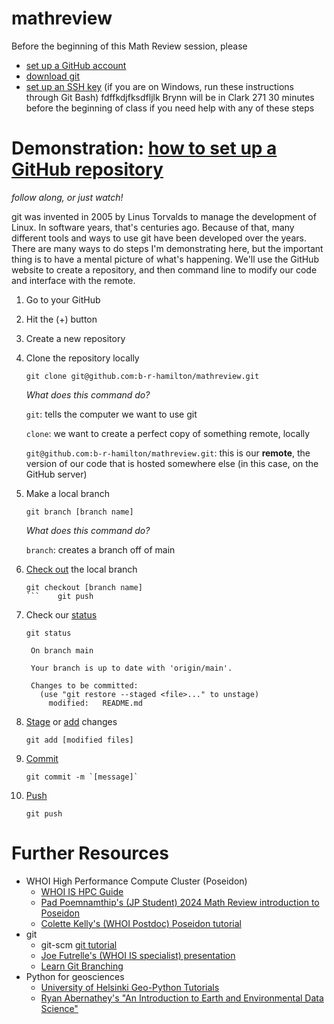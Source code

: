 # mathreview
Before the beginning of this Math Review session, please 
- [set up a GitHub account](https://docs.github.com/en/get-started/start-your-journey/creating-an-account-on-github)
- [download git](https://git-scm.com/downloads) 
- [set up an SSH key](https://docs.github.com/en/authentication/connecting-to-github-with-ssh/adding-a-new-ssh-key-to-your-github-account) (if you are on Windows, run these instructions through Git Bash)
fdffkdjfksdfljlk
Brynn will be in Clark 271 30 minutes before the beginning of class if you need help with any of these steps

# Demonstration: [how to set up a GitHub repository](https://docs.github.com/en/repositories/creating-and-managing-repositories/creating-a-new-repository) 
_follow along, or just watch!_ 

git was invented in 2005 by Linus Torvalds to manage the development of Linux. In software years, that's centuries ago. Because of that, many different tools and ways to use git have been developed over the years. There are many ways to do steps I'm demonstrating here, but the important thing is to have a mental picture of what's happening. We'll use the GitHub website to create a repository, and then command line to modify our code and interface with the remote. 
1. Go to your GitHub 
2. Hit the (+) button
3. Create a new repository
4. Clone the repository locally
   ```
   git clone git@github.com:b-r-hamilton/mathreview.git
   ```
   _What does this command do?_

   `git`: tells the computer we want to use git

   `clone`: we want to create a perfect copy of something remote, locally

   `git@github.com:b-r-hamilton/mathreview.git`: this is our **remote**, the version of our code that is hosted somewhere else (in this case, on the GitHub server)
5. Make a local branch
   ```
   git branch [branch name] 
   ```
   _What does this command do?_ 
   
   `branch`: creates a branch off of main 

6. [Check out](https://git-scm.com/docs/git-checkout) the local branch 
   ```
   git checkout [branch name] 
   ```    git push
    ```
7. Check our [status](https://git-scm.com/docs/git-status)
   ```
   git status
   ```
   ```
    On branch main
   
    Your branch is up to date with 'origin/main'.
    
    Changes to be committed:
      (use "git restore --staged <file>..." to unstage)
    	modified:   README.md
   ```
8. [Stage](https://git-scm.com/docs/git-stage) or [add](https://git-scm.com/docs/git-add) changes
   ```
   git add [modified files] 
   ```
9. [Commit](https://git-scm.com/docs/git-commit)
   ```
   git commit -m `[message]`
   ```   
10. [Push](https://git-scm.com/docs/git-push)
    ```
    git push
    ```

# Further Resources
- WHOI High Performance Compute Cluster (Poseidon)
   - [WHOI IS HPC Guide](https://whoi-it.whoi.edu/resources/) 
   - [Pad Poemnamthip's (JP Student) 2024 Math Review introduction to Poseidon](https://github.com/phadtaya/MITWHOI-ApplCoding/blob/main/IntroPoseidon.md)
   - [Colette Kelly's (WHOI Postdoc) Poseidon tutorial](https://boom.science/2023/10/03/poseidon-basics.html) 
- git
   - git-scm [git tutorial](https://git-scm.com/docs/gittutorial)
   - [Joe Futrelle's (WHOI IS specialist) presentation](https://github.com/WHOIGit/whoi-git-workshop)
   - [Learn Git Branching](https://learngitbranching.js.org/?locale=en_US)
- Python for geosciences
   - [University of Helsinki Geo-Python Tutorials](https://geo-python-site.readthedocs.io/en/latest/)
   - [Ryan Abernathey's "An Introduction to Earth and Environmental Data Science"](https://earth-env-data-science.github.io/intro.html)
